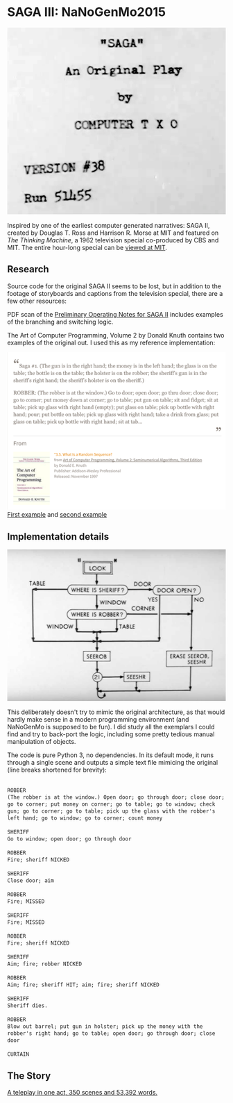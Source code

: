 SAGA III: NaNoGenMo2015
=======================

![Page](images/saga-title.png)

Inspired by one of the earliest computer generated narratives: SAGA II, created by
Douglas T. Ross and Harrison R. Morse at MIT and featured on _The Thinking Machine_,
a 1962 television special co-produced by CBS and MIT. The entire hour-long
special can be <a href="http://video.mit.edu/watch/the-thinking-machine-1961-mit-centennial-film-6712/">viewed at MIT</a>.

Research
--------------

Source code for the original SAGA II seems to be lost, but in addition to the
footage of storyboards and captions from the television special, there are a few
other resources:

PDF scan of the <a href="http://bitsavers.trailing-edge.com/pdf/mit/tx-0/memos/Morse_SAGAII_Oct60.pdf">Preliminary Operating Notes for SAGA II</a>
includes examples of the branching and switching logic.

The Art of Computer Programming, Volume 2 by Donald Knuth contains two examples of
the original out. I used this as my reference implementation:

![Page](images/knuth-quote.png)
<a href="https://www.safaribooksonline.com/a/art-of-computer/514751/">First example</a> and <a href="https://www.safaribooksonline.com/a/art-of-computer/514752/">second example</a>

Implementation details
----------------

![Page](images/look-detail.png)

This deliberately doesn't try to mimic the original architecture, as that
would hardly make sense in a modern programming environment (and NaNoGenMo
is supposed to be fun). I did study all the exemplars I could find and
try to back-port the logic, including some pretty tedious manual
manipulation of objects.

The code is pure Python 3, no dependencies. In its default mode, it runs
through a single scene and outputs a simple text file mimicing the original
(line breaks shortened for brevity):

```The gun is in the robber's right hand. The money is in the robber's left hand. The holster is on the robber. The sheriff's gun is in the sheriff's right hand. The sheriff's holster is on the sheriff. The glass is on the table. The bottle is on the table.

ROBBER
(The robber is at the window.) Open door; go through door; close door; go to corner; put money on corner; go to table; go to window; check gun; go to corner; go to table; pick up the glass with the robber's left hand; go to window; go to corner; count money

SHERIFF
Go to window; open door; go through door

ROBBER
Fire; sheriff NICKED

SHERIFF
Close door; aim

ROBBER
Fire; MISSED

SHERIFF
Fire; MISSED

ROBBER
Fire; sheriff NICKED

SHERIFF
Aim; fire; robber NICKED

ROBBER
Aim; fire; sheriff HIT; aim; fire; sheriff NICKED

SHERIFF
Sheriff dies.

ROBBER
Blow out barrel; put gun in holster; pick up the money with the robber's right hand; go to table; open door; go through door; close door

CURTAIN
```

The Story
---------

<a href="sage-3.txt">A teleplay in one act, 350 scenes and 53,392 words.</a>